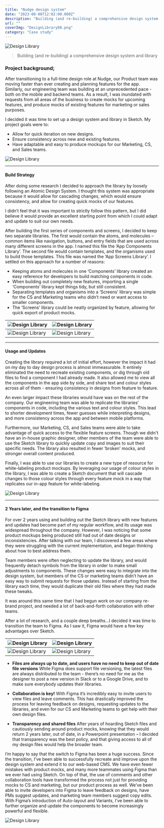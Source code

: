 ```yaml
---
title: "Nudge design system"
date: "2023-08-08T12:02:00.000Z"
description: "Building (and re-building) a comprehensive design system and library"
url: ""
coverImg: "DesignLibrary08.png"
category: "Case study"
---
```

![Design Library](DesignLibrary08.png)

> Building (and re-building) a comprehensive design system and library

### Project background;
After transitioning to a full-time design role at Nudge, our Product team was moving faster than ever creating and planning features for the app. Similarly, our engineering team was building at an unprecedented pace - both on the mobile and backend teams. As a result, I was inundated with requests from all areas of the business to create mocks for upcoming features, and produce mocks of existing features for marketing or sales purposes.

I decided it was time to set up a design system and library in Sketch. My project goals were to:
- Allow for quick iteration on new designs.
- Ensure consistency across new and existing features.
- Have adaptable and easy to produce mockups for our Marketing, CS, and Sales teams.

![Design Library](DesignLibrary11.png)

---

#### Build Strategy 
After doing some research I decided to approach the library by loosely following an Atomic Design System. I thought this system was appropriate because it would allow for cascading changes, which would ensure consistency, and allow for creating quick mocks of our features.

I didn’t feel that it was important to strictly follow this pattern, but I did believe it would provide an excellent starting point from which I could adapt and update to suit our own needs.

After building the first series of components and screens, I decided to keep two separate libraries. The first would contain the atoms, and molecules – common items like navigation, buttons, and entry fields that are used across many different screens in the app. I named this file the ‘App Components Library’. The second file would contain templates, and the organisms used to build those templates. This file was named the ‘App Screens Library’. I settled on this approach for a number of reasons:

- Keeping atoms and molecules in one ‘Components’ library created an easy reference for developers to build matching components in code.
- When building out completely new features, importing a single ‘Components’ library kept things tidy, but still consistent.
- Separating templates and organisms into a ‘Screens’ library was simple for the CS and Marketing teams who didn’t need or want access to smaller components.
- The ‘Screens’ library could be neatly organized by feature, allowing for quick export of product mocks.

|![Design Library](DesignLibrary01.png)|![Design Library](DesignLibrary02.png)|
---|---
|![Design Library](DesignLibrary03.png)|![Design Library](DesignLibrary04.png)|

---

#### Usage and Updates
Creating the library required a lot of initial effort, however the impact it had on my day to day design process is almost immeasurable. It entirely eliminated the need to recreate existing components, or dig through old files to find a component I had already made. It also allowed me to view all the components in the app side by side, and share text and colour styles across all of them - ensuring consistency in designs from feature to feature.

An even larger impact these libraries would have was on the rest of the company. Our engineering team was able to replicate the libraries’ components in code, including the various text and colour styles. This lead to shorter development times, fewer guesses while interpreting designs, and more consistency across the app and between mobile platforms.

Furthermore, our Marketing, CS, and Sales teams were able to take advantage of quick access to the flexible feature screens. Though we didn't have an in-house graphic designer, other members of the team were able to use the Sketch library to quickly update copy and images to suit their specific needs. The library also resulted in fewer ‘broken’ mocks, and stronger overall content produced.

Finally, I was able to use our libraries to create a new type of resource for white-labeling product mockups. By leveraging our usage of colour styles in the library, I was able to create a Sketch document that will cascade changes to those colour styles through every feature mock in a way that replicates our in-app feature for white-labeling.

![Design Library](DesignLibrary09.png)

---

#### 2 Years later, and the transition to Figma
For over 2 years using and building out the Sketch library with new features and updates had become part of my regular workflow, and its usage was widespread throughout the company. However, I was noticing that some product mockups being produced still had out of date designs or inconsistencies. After talking with our team, I discovered a few areas where they were struggling with the current implementation, and began thinking about how to best address them.

Team members were often neglecting to update the library, and would frequently detach symbols from the library in order to make small adjustments to components. These changes were easy to integrate into the design system, but members of the CS or marketing teams didn’t have an easy way to submit requests for those updates. Instead of starting from the library each time, they would duplicate their old files where they had made these tweaks.

It was around this same time that I had begun work on our company re-brand project, and needed a lot of back-and-forth collaboration with other teams.

After a lot of research, and a couple deep breaths…I decided it was time to transition the team to Figma. As I saw it, Figma would have a few key advantages over Sketch.

|![Design Library](DesignLibrary05.png)|![Design Library](DesignLibrary06.png)|
---|---
|![Design Library](DesignLibrary07.png)|![Design Library](DesignLibrary12.png)|

- **Files are always up to date, and users have no need to keep out of date file versions**
While Figma does support file versioning, the latest files are always distributed to the team - there’s no need for me as the designer to post a new version in Slack or to a Google Drive, and to make sure everybody updates their libraries.

- **Collaboration is key!**
With Figma it’s incredibly easy to invite users to view files and leave comments. This has drastically improved the process for leaving feedback on designs, requesting updates to the libraries, and even for our CS and Marketing teams to get help with their own design files.

- **Transparency and shared files**
After years of hoarding Sketch files and cautiously sending around product mocks, knowing that they would return 2 years later, out of date, in a Powerpoint presentation – I decided that transparency was the best policy, and that giving access to all of my design files would help the broader team.

I’m happy to say that the switch to Figma has been a huge success. Since the transition, I’ve been able to successfully recreate and improve upon the design system and extend it to our web-based CMS. We have even fewer mistakes with product mocks, and many more teammates using Figma than we ever had using Sketch. On top of that, the use of comments and other collaboration tools have transformed the process not just for providing mocks to CS and marketing, but our product process as well. We’ve been able to invite developers into Figma to leave feedback on designs, have PMs suggest updates, and marketing team members suggest copy edits. With Figma’s introduction of Auto-layout and Variants, I’ve been able to further organize and update the components to become increasingly powerful and flexible.

![Design Library](DesignLibrary10.png)